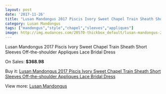 ```yaml
---
layout: post
date: '2017-11-26'
title: "Lusan Mandongus 2017 Piscis Ivory Sweet Chapel Train Sheath Short Sleeves Off-the-shoulder Appliques Lace Bridal Dress"
category: Lusan Mandongus
tags: ["mandongus","style","chapel","sleeves","appliques"]
image: http://img.eudances.com/20570-thickbox_default/lusan-mandongus-2017-piscis-ivory-sweet-chapel-train-sheath-short-sleeves-off-the-shoulder-appliques-lace-bridal-dress.jpg
---
```

Lusan Mandongus 2017 Piscis Ivory Sweet Chapel Train Sheath Short Sleeves Off-the-shoulder Appliques Lace Bridal Dress

On Sales: **$368.98**
<a href="https://www.eudances.com/en/lusan-mandongus/6182-lusan-mandongus-2017-piscis-ivory-sweet-chapel-train-sheath-short-sleeves-off-the-shoulder-appliques-lace-bridal-dress.html"><amp-img layout="responsive" width="600" height="600" src="//img.eudances.com/20570-thickbox_default/lusan-mandongus-2017-piscis-ivory-sweet-chapel-train-sheath-short-sleeves-off-the-shoulder-appliques-lace-bridal-dress.jpg" alt="Lusan Mandongus 2017 Piscis Ivory Sweet Chapel Train Sheath Short Sleeves Off-the-shoulder Appliques Lace Bridal Dress 0" /></a>
<a href="https://www.eudances.com/en/lusan-mandongus/6182-lusan-mandongus-2017-piscis-ivory-sweet-chapel-train-sheath-short-sleeves-off-the-shoulder-appliques-lace-bridal-dress.html"><amp-img layout="responsive" width="600" height="600" src="//img.eudances.com/20573-thickbox_default/lusan-mandongus-2017-piscis-ivory-sweet-chapel-train-sheath-short-sleeves-off-the-shoulder-appliques-lace-bridal-dress.jpg" alt="Lusan Mandongus 2017 Piscis Ivory Sweet Chapel Train Sheath Short Sleeves Off-the-shoulder Appliques Lace Bridal Dress 1" /></a>
<a href="https://www.eudances.com/en/lusan-mandongus/6182-lusan-mandongus-2017-piscis-ivory-sweet-chapel-train-sheath-short-sleeves-off-the-shoulder-appliques-lace-bridal-dress.html"><amp-img layout="responsive" width="600" height="600" src="//img.eudances.com/20572-thickbox_default/lusan-mandongus-2017-piscis-ivory-sweet-chapel-train-sheath-short-sleeves-off-the-shoulder-appliques-lace-bridal-dress.jpg" alt="Lusan Mandongus 2017 Piscis Ivory Sweet Chapel Train Sheath Short Sleeves Off-the-shoulder Appliques Lace Bridal Dress 2" /></a>
<a href="https://www.eudances.com/en/lusan-mandongus/6182-lusan-mandongus-2017-piscis-ivory-sweet-chapel-train-sheath-short-sleeves-off-the-shoulder-appliques-lace-bridal-dress.html"><amp-img layout="responsive" width="600" height="600" src="//img.eudances.com/20571-thickbox_default/lusan-mandongus-2017-piscis-ivory-sweet-chapel-train-sheath-short-sleeves-off-the-shoulder-appliques-lace-bridal-dress.jpg" alt="Lusan Mandongus 2017 Piscis Ivory Sweet Chapel Train Sheath Short Sleeves Off-the-shoulder Appliques Lace Bridal Dress 3" /></a>

Buy it: [Lusan Mandongus 2017 Piscis Ivory Sweet Chapel Train Sheath Short Sleeves Off-the-shoulder Appliques Lace Bridal Dress](https://www.eudances.com/en/lusan-mandongus/6182-lusan-mandongus-2017-piscis-ivory-sweet-chapel-train-sheath-short-sleeves-off-the-shoulder-appliques-lace-bridal-dress.html "Lusan Mandongus 2017 Piscis Ivory Sweet Chapel Train Sheath Short Sleeves Off-the-shoulder Appliques Lace Bridal Dress")

View more: [Lusan Mandongus](https://www.eudances.com/en/87-lusan-mandongus "Lusan Mandongus")